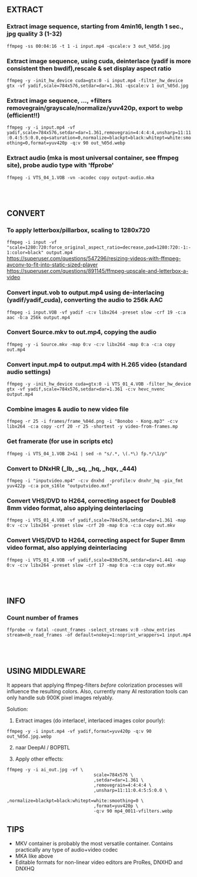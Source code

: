 ## EXTRACT

### Extract image sequence, starting from 4min16, length 1 sec., jpg quality 3 (1-32)
`ffmpeg -ss 00:04:16 -t 1 -i input.mp4 -qscale:v 3 out_%05d.jpg`

### Extract image sequence, using cuda, deinterlace (yadif is more consistent then bwdif),rescale & set display aspect ratio
`ffmpeg -y -init_hw_device cuda=gtx:0 -i input.mp4 -filter_hw_device gtx -vf yadif,scale=784x576,setdar=dar=1.361 -qscale:v 1 out_%05d.jpg`

### Extract image sequence, ..., +filters removegrain/grayscale/normalize/yuv420p, export to webp (efficient!!)
`ffmpeg -y -i input.mp4 -vf yadif,scale=784x576,setdar=dar=1.361,removegrain=4:4:4:4,unsharp=11:11:0.4:5:5:0.0,eq=saturation=0,normalize=blackpt=black:whitept=white:smoothing=0,format=yuv420p -q:v 90 out_%05d.webp`

### Extract audio (mka is most universal container, see ffmpeg site), probe audio type with 'ffprobe'
`ffmpeg -i VTS_04_1.VOB -vn -acodec copy output-audio.mka`

<br>
<br>

## CONVERT

### To apply letterbox/pillarbox, scaling to 1280x720
`ffmpeg -i input -vf "scale=1280:720:force_original_aspect_ratio=decrease,pad=1280:720:-1:-1:color=black" output.mp4`
https://superuser.com/questions/547296/resizing-videos-with-ffmpeg-avconv-to-fit-into-static-sized-player
https://superuser.com/questions/891145/ffmpeg-upscale-and-letterbox-a-video

### Convert input.vob to output.mp4 using de-interlacing (yadif/yadif_cuda), converting the audio to 256k AAC
`ffmpeg -i input.VOB -vf yadif -c:v libx264 -preset slow -crf 19 -c:a aac -b:a 256k output.mp4`

### Convert Source.mkv to out.mp4, copying the audio
`ffmpeg -y -i Source.mkv -map 0:v -c:v libx264 -map 0:a -c:a copy out.mp4`

### Convert input.mp4 to output.mp4 with H.265 video (standard audio settings)
`ffmpeg -y -init_hw_device cuda=gtx:0 -i VTS_01_4.VOB -filter_hw_device gtx -vf yadif,scale=784x576,setdar=dar=1.361 -c:v hevc_nvenc output.mp4`

### Combine images & audio to new video file
`ffmpeg -r 25 -i frames/frame_%04d.png -i "Bonobo - Kong.mp3" -c:v libx264 -c:a copy -crf 20 -r 25 -shortest -y video-from-frames.mp`

### Get framerate (for use in scripts etc)
`ffmpeg -i VTS_04_1.VOB 2>&1 | sed -n "s/.*, \(.*\) fp.*/\1/p"`

### Convert to DNxHR (_lb, _sq, _hq, _hqx, _444)
`ffmpeg -i "inputvideo.mp4" -c:v dnxhd  -profile:v dnxhr_hq -pix_fmt yuv422p -c:a pcm_s16le "outputvideo.mxf"`

### Convert VHS/DVD to H264, correcting aspect for Double8 8mm video format, also applying deinterlacing
`ffmpeg -i VTS_01_4.VOB -vf yadif,scale=784x576,setdar=dar=1.361 -map 0:v -c:v libx264 -preset slow -crf 20 -map 0:a -c:a copy out.mkv`

### Convert VHS/DVD to H264, correcting aspect for Super 8mm video format, also applying deinterlacing
`ffmpeg -i VTS_01_4.VOB -vf yadif,scale=830x576,setdar=dar=1.441 -map 0:v -c:v libx264 -preset slow -crf 17 -map 0:a -c:a copy out.mkv`

<br>
<br>

## INFO

### Count number of frames
```
ffprobe -v fatal -count_frames -select_streams v:0 -show_entries stream=nb_read_frames -of default=nokey=1:noprint_wrappers=1 input.mp4
```

<br>
<br>

## USING MIDDLEWARE
It appears that applying ffmpeg-filters *before* colorization processes will influence the resulting colors. Also, currently many AI restoration tools can only handle sub 900K pixel images relyably.

Solution:

1. Extract images (do interlace!, interlaced images color pourly):
```
ffmpeg -y -i input.mp4 -vf yadif,format=yuv420p -q:v 90 out_%05d.jpg.webp
```

2. naar DeepAI / BOPBTL

3. Apply other effects:
```
ffmpeg -y -i ai_out.jpg -vf \
                                 scale=784x576 \
                                 ,setdar=dar=1.361 \
                                 ,removegrain=4:4:4:4 \
                                 ,unsharp=11:11:0.4:5:5:0.0 \
                                 ,normalize=blackpt=black:whitept=white:smoothing=0 \
                                 ,format=yuv420p \
                                 -q:v 90 mp4_0011-vfilters.webp
```

## TIPS

  * MKV container is probably the most versatile container. Contains practically any type of audio+video codec
  * MKA like above
  * Editable formats for non-linear video editors are ProRes, DNXHD and DNXHQ

